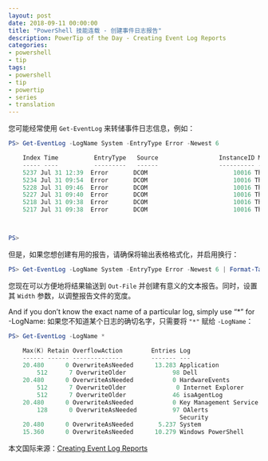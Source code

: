 ```yaml
---
layout: post
date: 2018-09-11 00:00:00
title: "PowerShell 技能连载 - 创建事件日志报告"
description: PowerTip of the Day - Creating Event Log Reports
categories:
- powershell
- tip
tags:
- powershell
- tip
- powertip
- series
- translation
---
```

您可能经常使用 `Get-EventLog` 来转储事件日志信息，例如：

```powershell
PS> Get-EventLog -LogName System -EntryType Error -Newest 6

    Index Time          EntryType   Source                 InstanceID Message
    ----- ----          ---------   ------                 ---------- -------
    5237 Jul 31 12:39  Error       DCOM                        10016 The des...
    5234 Jul 31 09:54  Error       DCOM                        10016 The des...
    5228 Jul 31 09:46  Error       DCOM                        10016 The des...
    5227 Jul 31 09:40  Error       DCOM                        10016 The des...
    5218 Jul 31 09:38  Error       DCOM                        10016 The des...
    5217 Jul 31 09:38  Error       DCOM                        10016 The des...



PS>
```

但是，如果您想创建有用的报告，请确保将输出表格格式化，并启用换行：

```powershell
PS> Get-EventLog -LogName System -EntryType Error -Newest 6 | Format-Table -AutoSize -Wrap
```

您现在可以方便地将结果输送到 `Out-File` 并创建有意义的文本报告。同时，设置其 `Width` 参数，以调整报告文件的宽度。

And if you don’t know the exact name of a particular log, simply use “*” for -LogName:
如果您不知道某个日志的确切名字，只需要将 `"*"` 赋给 `-LogName`：

```powershell
PS> Get-EventLog -LogName *

    Max(K) Retain OverflowAction        Entries Log
    ------ ------ --------------        ------- ---
    20.480      0 OverwriteAsNeeded      13.283 Application
        512      7 OverwriteOlder             98 Dell
    20.480      0 OverwriteAsNeeded           0 HardwareEvents
        512      7 OverwriteOlder              0 Internet Explorer
        512      7 OverwriteOlder             46 isaAgentLog
    20.480      0 OverwriteAsNeeded           0 Key Management Service
        128      0 OverwriteAsNeeded          97 OAlerts
                                                Security
    20.480      0 OverwriteAsNeeded       5.237 System
    15.360      0 OverwriteAsNeeded      10.279 Windows PowerShell
```

<!--more-->
本文国际来源：[Creating Event Log Reports](http://community.idera.com/powershell/powertips/b/tips/posts/creating-event-log-reports)
